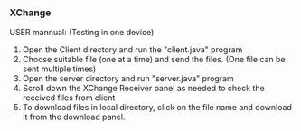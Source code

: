 ### XChange ###
USER mannual: (Testing in one device)
1. Open the Client directory and run the "client.java" program
2. Choose suitable file (one at a time) and send the files. (One file can be sent multiple times)
3. Open the server directory and run "server.java" program
4. Scroll down the XChange Receiver panel as needed to check the received files from client
5. To download files in local directory, click on the file name and download it from the download panel. 